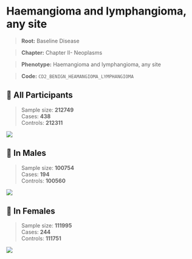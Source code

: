 # Haemangioma and lymphangioma, any site

> **Root:** Baseline Disease  

> **Chapter:** Chapter II- Neoplasms  

> **Phenotype:** Haemangioma and lymphangioma, any site  

> **Code:** `CD2_BENIGN_HEAMANGIOMA_LYMPHANGIOMA`

## 🧪 All Participants  
> Sample size: **212749**  
> Cases: **438**  
> Controls: **212311**
<img src="/Disease/Figures/ALL/Baseline/CD2_BENIGN_HEAMANGIOMA_LYMPHANGIOMA.png"/>
<CsvTable src="/public/Disease/Data/ALL/Baseline/LG_CD2_BENIGN_HEAMANGIOMA_LYMPHANGIOMA.csv" label="🔍 View full results" />

## 👨 In Males  
> Sample size: **100754**  
> Cases: **194**  
> Controls: **100560**
<img src="/Disease/Figures/Male/Baseline/CD2_BENIGN_HEAMANGIOMA_LYMPHANGIOMA.png"/>
<CsvTable src="/public/Disease/Data/Male/Baseline/LG_CD2_BENIGN_HEAMANGIOMA_LYMPHANGIOMA.csv" label="🔍 View full results" />

## 👩 In Females  
> Sample size: **111995**  
> Cases: **244**  
> Controls: **111751**
<img src="/Disease/Figures/Female/Baseline/CD2_BENIGN_HEAMANGIOMA_LYMPHANGIOMA.png"/>
<CsvTable src="/public/Disease/Data/Female/Baseline/LG_CD2_BENIGN_HEAMANGIOMA_LYMPHANGIOMA.csv" label="🔍 View full results" />

